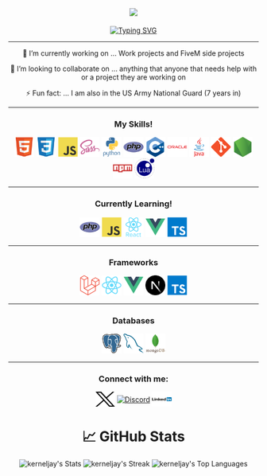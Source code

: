 <div align="center">
  <div align="center">
    <img src="https://c.tenor.com/qJ5evVs-_uUAAAAC/coding.gif" width="500px" />
  </div>
  <br>
   <a href="https://git.io/typing-svg">
    <img src="https://readme-typing-svg.demolab.com?font=Fira+Code&pause=1000&center=true&vCenter=true&width=800&height=25&lines=Hello%2C+I+am+Christian+Bennett;Currently+a+Student+%40+EIU;Learning+Computer+%26+Information+Technolgy" alt="Typing SVG" />
  </a>

  ---

  <p align="center"> 🔭 I’m currently working on ... Work projects and FiveM side projects</p>
  <p align="center">👯 I’m looking to collaborate on ... anything that anyone that needs help with or a project they are working on</p>
  <p align="center">⚡ Fun fact: ... I am also in the US Army National Guard (7 years in)</p>

  ---

  <h3 align="center">My Skills!</h3>
  <p align="center">
    <img src="https://github.com/devicons/devicon/raw/master/icons/html5/html5-original.svg" alt="HTML5" height="40" style="max-width: 100%;">
    <img src="https://github.com/devicons/devicon/raw/master/icons/css3/css3-original.svg" alt="CSS3" height="40" style="max-width: 100%;">
    <img src="https://github.com/devicons/devicon/blob/master/icons/javascript/javascript-original.svg" alt="JS" height="40" style="max-width: 100%;">
    <img src="https://github.com/devicons/devicon/blob/master/icons/sass/sass-original.svg" alt="SCSS" height="40" style="max-width: 100%;">
    <img src="https://github.com/devicons/devicon/blob/master/icons/python/python-original-wordmark.svg" alt="Python" height="40" style="max-width: 100%;">
    <img src="https://github.com/devicons/devicon/blob/master/icons/php/php-original.svg" alt="PhP" height="40" style="max-width: 100%;">
    <img src="https://github.com/devicons/devicon/blob/master/icons/cplusplus/cplusplus-original.svg" alt="C++" height="40" style="max-width: 100%;">
    <img src="https://github.com/devicons/devicon/blob/master/icons/oracle/oracle-original.svg" alt="SQL" height="40" style="max-width: 100%;">
    <img src="https://github.com/devicons/devicon/blob/master/icons/java/java-original-wordmark.svg" alt="Java" height="40" style="max-width: 100%;">
    <img src="https://github.com/devicons/devicon/blob/master/icons/git/git-original.svg" alt="Git" height="40" style="max-width: 100%;">
    <img src="https://github.com/devicons/devicon/blob/master/icons/nodejs/nodejs-original.svg" alt="Node.JS" height="40" style="max-width: 100%;">
    <img src="https://github.com/devicons/devicon/blob/master/icons/npm/npm-original-wordmark.svg" alt="NPM" height="40" style="max-width: 100%;">
    <img src="https://github.com/devicons/devicon/blob/master/icons/lua/lua-original.svg" alt="LUA" height="40" style="max-width: 100%;">
  </p>

  ---

  <h3 align="center">Currently Learning!</h3>
  <p align="center">
    <img src="https://github.com/devicons/devicon/blob/master/icons/php/php-original.svg" alt="PhP" height="40" style="max-width: 100%;">
    <img src="https://github.com/devicons/devicon/blob/master/icons/javascript/javascript-original.svg" alt="JS" height="40" style="max-width: 100%;">
    <img src="https://github.com/devicons/devicon/blob/master/icons/react/react-original-wordmark.svg" alt="React.JS" height="40" style="max-width: 100%;">
    <img src="https://github.com/devicons/devicon/blob/master/icons/vuejs/vuejs-original.svg" alt="Vue.JS" height="40" style="max-width: 100%;">
    <img src="https://github.com/devicons/devicon/blob/master/icons/typescript/typescript-original.svg" alt="TypeScript" height="40" style="max-width: 100%;">
  </p>

  ---

  <h3 align="center">Frameworks</h3>

  <p align="center">
    <img src="https://github.com/devicons/devicon/blob/master/icons/laravel/laravel-original.svg" alt="Laravel" height="40" style="max-width: 100%;">
    <img src="https://github.com/devicons/devicon/blob/master/icons/react/react-original.svg" alt="React.JS" height="40" style="max-width: 100%;">
    <img src="https://github.com/devicons/devicon/blob/master/icons/vuejs/vuejs-original.svg" alt="Vue.JS" height="40" style="max-width: 100%;">
    <img src="https://github.com/devicons/devicon/blob/master/icons/nextjs/nextjs-original.svg" alt="Next.JS" height="40" style="max-width: 100%;">
    <img src="https://github.com/devicons/devicon/blob/master/icons/typescript/typescript-original.svg" alt="TypeScript" height="40" style="max-width: 100%;">
  </p>

  ---

  <h3 align="center">Databases</h3>

  <p align="center">
     <img src="https://github.com/devicons/devicon/blob/master/icons/postgresql/postgresql-original.svg" alt="PostgreSQL" height="40" style="max-width: 100%;">
     <img src="https://github.com/devicons/devicon/blob/master/icons/mysql/mysql-original.svg" alt="MySQL" height="40" style="max-width: 100%;">
     <img src="https://github.com/devicons/devicon/blob/master/icons/mongodb/mongodb-original-wordmark.svg" alt="MongoDB" height="40" style="max-width: 100%;">
  </p>

  ---

  <h3 align="Center">Connect with me:</h3>

  <p align="center">
    <a href="https://twitter.com/ChristianBDev" target="blank"><img align="center" src="https://github.com/devicons/devicon/blob/master/icons/twitter/twitter-original.svg" alt="Twitter" height="30" width="40" /></a>
    <a href="https://discord.gg/Bysgy2tPsk" target="blank"><img align="center" src="https://raw.githubusercontent.com/rahuldkjain/github-profile-readme-generator/master/src/images/icons/Social/discord.svg" alt="Discord" height="30" width="40" /></a>
    <a href="https://www.linkedin.com/in/christian-bennett-4a79a3191/" target="blank"><img align="center" src="https://github.com/devicons/devicon/blob/master/icons/linkedin/linkedin-original-wordmark.svg" alt="LinkedIn" height="30" width="40" /></a>
  </p>

  # 📈 GitHub Stats
  ![kerneljay's Stats](https://github-readme-stats.vercel.app/api?username=kerneljay&theme=vue-dark&show_icons=true&hide_border=false&count_private=true)
  ![kerneljay's Streak](https://github-readme-streak-stats.herokuapp.com/?user=kerneljay&theme=vue-dark&hide_border=false)
  ![kerneljay's Top Languages](https://github-readme-stats.vercel.app/api/top-langs/?username=kerneljay&theme=vue-dark&show_icons=true&hide_border=false&layout=compact)
</div>
